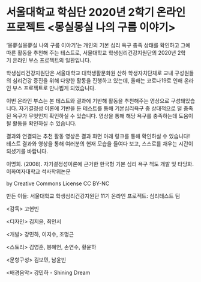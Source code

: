 # 서울대학교 학심단 2020년 2학기 온라인 프로젝트 <몽실몽실 나의 구름 이야기>
‘몽夢실몽夢실 나의 구름 이야기’는 개인의 기본 심리 욕구 충족 상태를 확인하고 그에 따른 활동을 추천해 주는 테스트로, 서울대학교 학생심리건강지원단의 2020년 2학기 온라인 부스 프로젝트의 일환입니다.

학생심리건강지원단은 서울대학교 대학생활문화원 산하 학생자치단체로 교내 구성원들의 심리건강 증진을 위해 다양한 활동을 진행하고 있는데, 올해는 코로나19로 인해 온라인 부스 프로젝트로 만나뵙게 되었습니다.

이번 온라인 부스는 본 테스트와 결과에 기반해 활동을 추천해주는 영상으로 구성돼있습니다. 자기결정성 이론에 기반을 둔 테스트를 통해 기본심리욕구 중 상대적으로 덜 충족된 욕구가 무엇인지 확인하실 수 있습니다. 영상을 통해 해당 욕구를 충족하는데 도움이 될 활동을 확인하실 수 있습니다.

결과와 연결되는 추천 활동 영상은
결과 화면 아래 링크를 통해 확인하실 수 있습니다!
테스트 결과와 영상을 통해 여러분의 현재 모습을 들여다 보고, 스스로를 채우는 시간이 되셨기를 바랍니다.

<Reference>
이명희. (2008). 자기결정성이론에 근거한
한국형 기본 심리 욕구 척도 개발 및 타당화.
이화여자대학교 석사학위논문
  
by Creative Commons License CC BY-NC


만든 이들:
서울대학교 학생심리건강지원단 11기
온라인 프로젝트: 심리테스트 팀

<감독>
고현빈

<디자인>
김지윤, 최인서

<개발>
강민하, 이지수, 조명근

<스토리>
김영훈, 봉혜언, 손연수, 황윤하

<문항구성>
김보민, 남윤빈

<배경음악>
강민하 - Shining Dream
